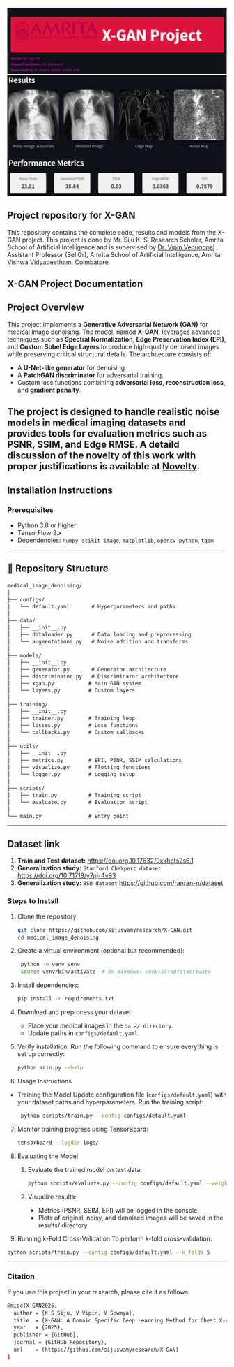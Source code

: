 ![X-GAN](X-GAN-title.png)
![X-GAN](X-GAN-result.png)
## Project repository for X-GAN

This repository contains the complete code, results and models from the X-GAN project. This project is done by Mr. Siju K. S, Research Scholar, Amrita School of Artificial Intelligence and is supervised by [Dr. Vipin Venugopal](https://sites.google.com/view/vipin-venugopal?pli=1) , Assistant Professor (Sel.Gr), Amrita School of Artificial Intelligence, Amrita Vishwa Vidyapeetham, Coimbatore.


## X-GAN Project Documentation


## Project Overview

This project implements a **Generative Adversarial Network (GAN)** for medical image denoising. The model, named **X-GAN**, leverages advanced techniques such as **Spectral Normalization**, **Edge Preservation Index (EPI)**, and **Custom Sobel Edge Layers** to produce high-quality denoised images while preserving critical structural details. The architecture consists of:

- A **U-Net-like generator** for denoising.
- A **PatchGAN discriminator** for adversarial training.
- Custom loss functions combining **adversarial loss**, **reconstruction loss**, and **gradient penalty**.

The project is designed to handle realistic noise models in medical imaging datasets and provides tools for evaluation metrics such as **PSNR**, **SSIM**, and **Edge RMSE**.
A detaild discussion of the novelty of this work with proper justifications is available at [Novelty](https://github.com/sijuswamyresearch/X-GAN/blob/main/X-GAN%20Novelty.md).
---

## Installation Instructions

### Prerequisites
- Python 3.8 or higher
- TensorFlow 2.x
- Dependencies: `numpy`, `scikit-image`, `matplotlib`, `opencv-python`, `tqdm`

----

## 📁 Repository Structure

```
medical_image_denoising/
│
├── configs/
│   └── default.yaml       # Hyperparameters and paths
│
├── data/
│   ├── __init__.py
│   ├── dataloader.py      # Data loading and preprocessing
│   └── augmentations.py   # Noise addition and transforms
│
├── models/
│   ├── __init__.py
│   ├── generator.py       # Generator architecture
│   ├── discriminator.py   # Discriminator architecture
│   ├── xgan.py           # Main GAN system
│   └── layers.py         # Custom layers
│
├── training/
│   ├── __init__.py
│   ├── trainer.py        # Training loop
│   ├── losses.py         # Loss functions
│   └── callbacks.py      # Custom callbacks
│
├── utils/
│   ├── __init__.py
│   ├── metrics.py        # EPI, PSNR, SSIM calculations
│   ├── visualize.py      # Plotting functions
│   └── logger.py         # Logging setup
│
├── scripts/
│   ├── train.py          # Training script
│   └── evaluate.py       # Evaluation script
│
└── main.py               # Entry point
```

----

## Dataset link

1. **Train and Test dataset:**  <https://doi.org.10.17632/9xkhgts2s6.1> 
2. **Generalization study:** `Stanford CheXpert dataset` <https://doi.org/10.71718/y7pj-4v93>
3. **Generalization study:** `BSD dataset` <https://github.com/ranran-n/dataset>
### Steps to Install
1. Clone the repository:
   ```bash
   git clone https://github.com/sijuswamyresearch/X-GAN.git
   cd medical_image_denoising
   ```
2. Create a virtual environment (optional but recommended):
   ```bash
    python -m venv venv
    source venv/bin/activate  # On Windows: venv\Scripts\activate
   ```
3. Install dependencies:

   ```bash
   pip install -r requirements.txt
   ```
4. Download and preprocess your dataset:

   - Place your medical images in the `data/ directory`.
   - Update paths in `configs/default.yaml`.
5. Verify installation:
  Run the following command to ensure everything is set up correctly:
   ```bash
   python main.py --help
   ```
6. Usage Instructions

- Training the Model
  Update configuration file (`configs/default.yaml`) with your dataset paths and hyperparameters.
  Run the training script:
  ```bash
   python scripts/train.py --config configs/default.yaml
  ```
7. Monitor training progress using TensorBoard:

   ```bash
   tensorboard --logdir logs/
   ```
8. Evaluating the Model

   1. Evaluate the trained model on test data:
      ```bash
      python scripts/evaluate.py --config configs/default.yaml --weights path/to/best_model.h5
      ```
   2. Visualize results:

      - Metrics (PSNR, SSIM, EPI) will be logged in the console.
      - Plots of original, noisy, and denoised images will be saved in the results/ directory.

9. Running k-Fold Cross-Validation
 To perform k-fold cross-validation:

  ```bash
  python scripts/train.py --config configs/default.yaml --k_folds 5
  ```



----

### Citation

If you use this project in your research, please cite it as follows:

```bash
@misc{X-GAN2025,
  author = {K S Siju, V Vipin, V Sowmya},
  title  = {X-GAN: A Domain Specific Deep Learning Method for Chest X-ray denoising},
  year   = {2025},
  publisher = {GitHub},
  journal = {GitHub Repository},
  url    = {https://github.com/sijuswamyresearch/X-GAN}
}
```
